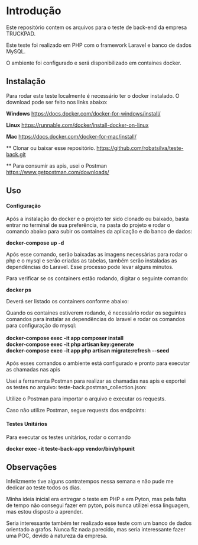 # Introdução

Este repositório contem os arquivos para o teste de back-end da empresa TRUCKPAD.

Este teste foi realizado em PHP com o framework Laravel e banco de dados MySQL.

O ambiente foi configurado e será disponibilizado em containes docker.

## Instalação

Para rodar este teste localmente é necessário ter o docker instalado. O download pode ser feito nos links abaixo:

<b>Windows</b>
https://docs.docker.com/docker-for-windows/install/

<b>Linux</b>
https://runnable.com/docker/install-docker-on-linux

<b>Mac</b>
https://docs.docker.com/docker-for-mac/install/

** Clonar ou baixar esse repositório.
https://github.com/robatsilva/teste-back.git

** Para consumir as apis, usei o Postman
https://www.getpostman.com/downloads/

## Uso
#### Configuração
Após a instalação do docker e o projeto ter sido clonado ou baixado, basta entrar no terminal de sua preferência, na pasta do projeto e rodar o comando abaixo para subir os containes da aplicação e do banco de dados:

<b>docker-compose up -d</b>

Após esse comando, serão baixadas as imagens necessárias para rodar o php e o mysql e serão criadas as tabelas, também serão instaladas as dependências do Laravel. Esse processo pode levar alguns minutos.

Para verificar se os containers estão rodando, digitar o seguinte comando:

<b>docker ps</b>

Deverá ser listado os containers conforme abaixo:


Quando os containes estiverem rodando, é necessário rodar os seguintes comandos para instalar as dependências do laravel e rodar os comandos para configuração do mysql:<br><br>
<b>
    docker-compose exec -it app composer install<br>
    docker-compose exec -it php artisan key:generate<br>
    docker-compose exec -it app php artisan migrate:refresh --seed<br>
</b>
<br>
Após esses comandos o ambiente está configurado e pronto para executar as chamadas nas apis

Usei a ferramenta Postman para realizar as chamadas nas apis e exportei os testes no arquivo:
teste-back.postman_collection.json:

Utilize o Postman para importar o arquivo e executar os requests.

Caso não utilize Postman, segue requests dos endpoints:

#### Testes Unitários
Para executar os testes unitários, rodar o comando

<b>docker exec -it teste-back-app vendor/bin/phpunit</b>

## Observações
Infelizmente tive alguns contratempos nessa semana e não pude me dedicar ao teste todos os dias.

Minha ideia inicial era entregar o teste em PHP e em Pyton, mas pela falta de tempo não consegui fazer em pyton, pois nunca utilizei essa linguagem, mas estou disposto a aprender.

Seria interessante também ter realizado esse teste com um banco de dados orientado a grafos. Nunca fiz nada parecido, mas seria interessante fazer uma POC, devido à natureza da empresa.

